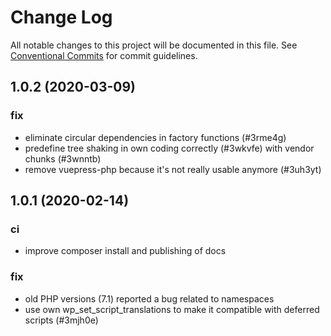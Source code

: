 # Change Log

All notable changes to this project will be documented in this file.
See [Conventional Commits](https://conventionalcommits.org) for commit guidelines.

## 1.0.2 (2020-03-09)


### fix

* eliminate circular dependencies in factory functions (#3rme4g)
* predefine tree shaking in own coding correctly (#3wkvfe) with vendor chunks (#3wnntb)
* remove vuepress-php because it's not really usable anymore (#3uh3yt)





## 1.0.1 (2020-02-14)


### ci

* improve composer install and publishing of docs


### fix

* old PHP versions (7.1) reported a bug related to namespaces
* use own wp_set_script_translations to make it compatible with deferred scripts (#3mjh0e)

